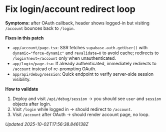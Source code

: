 # Fix login/account redirect loop

**Symptoms:** after OAuth callback, header shows logged-in but visiting `/account` bounces back to `/login`.

**Fixes in this patch**

- `app/account/page.tsx`: SSR fetches `supabase.auth.getUser()` with `dynamic="force-dynamic"` and `revalidate=0` to avoid cache; redirects to `/login?next=/account` only when unauthenticated.
- `app/login/page.tsx`: If already authenticated, immediately redirects to `/account` instead of re-prompting OAuth.
- `app/api/debug/session`: Quick endpoint to verify server-side session visibility.

**How to validate**

1. Deploy and visit `/api/debug/session` → you should see `user` and `session` objects after login.
2. Visit `/login` while logged in → should redirect to `/account`.
3. Visit `/account` after OAuth → should render account page, no loop.

_Updated 2025-10-02T17:56:38.846138Z_
